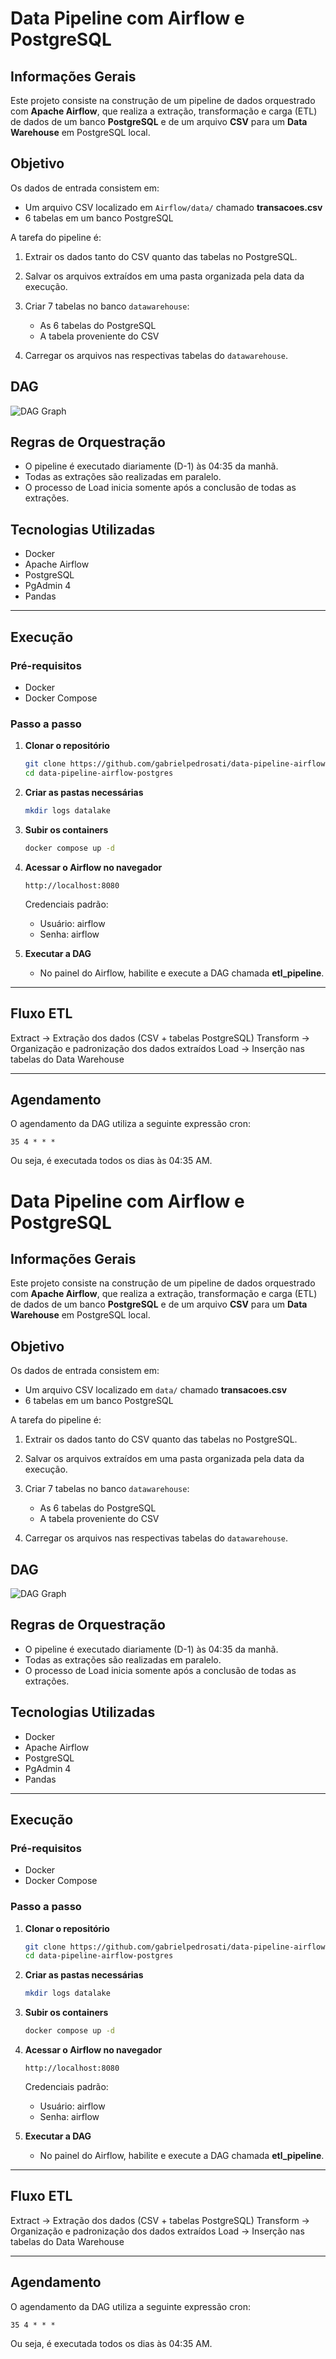 # Data Pipeline com Airflow e PostgreSQL

## Informações Gerais

Este projeto consiste na construção de um pipeline de dados orquestrado com **Apache Airflow**, que realiza a extração, transformação e carga (ETL) de dados de um banco **PostgreSQL** e de um arquivo **CSV** para um **Data Warehouse** em PostgreSQL local.

## Objetivo

Os dados de entrada consistem em:

* Um arquivo CSV localizado em `Airflow/data/` chamado **transacoes.csv**
* 6 tabelas em um banco PostgreSQL

A tarefa do pipeline é:

1. Extrair os dados tanto do CSV quanto das tabelas no PostgreSQL.
2. Salvar os arquivos extraídos em uma pasta organizada pela data da execução.
3. Criar 7 tabelas no banco `datawarehouse`:

   * As 6 tabelas do PostgreSQL
   * A tabela proveniente do CSV
4. Carregar os arquivos nas respectivas tabelas do `datawarehouse`.

## DAG

![DAG Graph](imgs/graph.png)

## Regras de Orquestração

* O pipeline é executado diariamente (D-1) às 04:35 da manhã.
* Todas as extrações são realizadas em paralelo.
* O processo de Load inicia somente após a conclusão de todas as extrações.

## Tecnologias Utilizadas

* Docker
* Apache Airflow
* PostgreSQL
* PgAdmin 4
* Pandas

---

## Execução

### Pré-requisitos

* Docker
* Docker Compose

### Passo a passo

1. **Clonar o repositório**

   ```bash
   git clone https://github.com/gabrielpedrosati/data-pipeline-airflow-postgres.git
   cd data-pipeline-airflow-postgres
   ```

2. **Criar as pastas necessárias**

   ```bash
   mkdir logs datalake
   ```

3. **Subir os containers**

   ```bash
   docker compose up -d
   ```

4. **Acessar o Airflow no navegador**

   ```
   http://localhost:8080
   ```

   Credenciais padrão:

   * Usuário: airflow
   * Senha: airflow

5. **Executar a DAG**

   * No painel do Airflow, habilite e execute a DAG chamada **etl_pipeline**.

---

## Fluxo ETL

Extract → Extração dos dados (CSV + tabelas PostgreSQL)
Transform → Organização e padronização dos dados extraídos
Load → Inserção nas tabelas do Data Warehouse

---

## Agendamento

O agendamento da DAG utiliza a seguinte expressão cron:

```text
35 4 * * *
```

Ou seja, é executada todos os dias às 04:35 AM.
# Data Pipeline com Airflow e PostgreSQL

## Informações Gerais

Este projeto consiste na construção de um pipeline de dados orquestrado com **Apache Airflow**, que realiza a extração, transformação e carga (ETL) de dados de um banco **PostgreSQL** e de um arquivo **CSV** para um **Data Warehouse** em PostgreSQL local.

## Objetivo

Os dados de entrada consistem em:

* Um arquivo CSV localizado em `data/` chamado **transacoes.csv**
* 6 tabelas em um banco PostgreSQL

A tarefa do pipeline é:

1. Extrair os dados tanto do CSV quanto das tabelas no PostgreSQL.
2. Salvar os arquivos extraídos em uma pasta organizada pela data da execução.
3. Criar 7 tabelas no banco `datawarehouse`:

   * As 6 tabelas do PostgreSQL
   * A tabela proveniente do CSV
4. Carregar os arquivos nas respectivas tabelas do `datawarehouse`.

## DAG

![DAG Graph](imgs/graph.png)

## Regras de Orquestração

* O pipeline é executado diariamente (D-1) às 04:35 da manhã.
* Todas as extrações são realizadas em paralelo.
* O processo de Load inicia somente após a conclusão de todas as extrações.

## Tecnologias Utilizadas

* Docker
* Apache Airflow
* PostgreSQL
* PgAdmin 4
* Pandas

---

## Execução

### Pré-requisitos

* Docker
* Docker Compose

### Passo a passo

1. **Clonar o repositório**

   ```bash
   git clone https://github.com/gabrielpedrosati/data-pipeline-airflow-postgres.git
   cd data-pipeline-airflow-postgres
   ```

2. **Criar as pastas necessárias**

   ```bash
   mkdir logs datalake
   ```

3. **Subir os containers**

   ```bash
   docker compose up -d
   ```

4. **Acessar o Airflow no navegador**

   ```
   http://localhost:8080
   ```

   Credenciais padrão:

   * Usuário: airflow
   * Senha: airflow

5. **Executar a DAG**

   * No painel do Airflow, habilite e execute a DAG chamada **etl_pipeline**.

---

## Fluxo ETL

Extract → Extração dos dados (CSV + tabelas PostgreSQL)
Transform → Organização e padronização dos dados extraídos
Load → Inserção nas tabelas do Data Warehouse

---

## Agendamento

O agendamento da DAG utiliza a seguinte expressão cron:

```text
35 4 * * *
```

Ou seja, é executada todos os dias às 04:35 AM.
